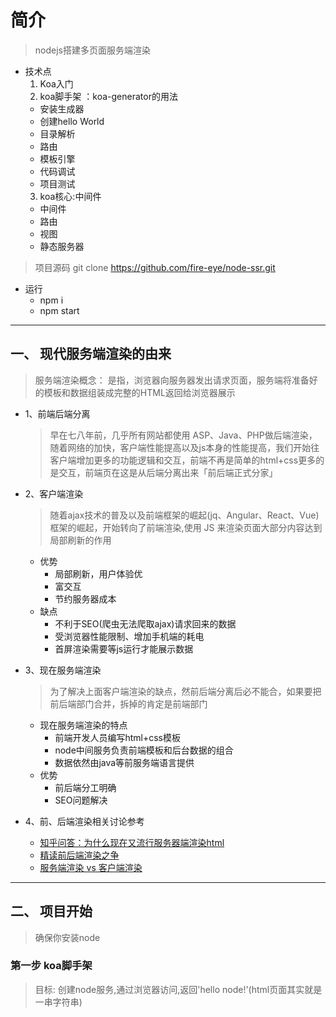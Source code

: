 # 简介
  > nodejs搭建多页面服务端渲染
  * 技术点
    1. Koa入门
    2. koa脚手架 ：koa-generator的用法
      * 安装生成器
      * 创建hello World
      * 目录解析
      * 路由
      * 模板引擎
      * 代码调试
      * 项目测试
    3. koa核心:中间件
      * 中间件
      * 路由
      * 视图
      * 静态服务器

  > 项目源码 git clone https://github.com/fire-eye/node-ssr.git
  
  * 运行
    - npm i 
    - npm start

-----
  
## 一、 现代服务端渲染的由来
  > 服务端渲染概念： 是指，浏览器向服务器发出请求页面，服务端将准备好的模板和数据组装成完整的HTML返回给浏览器展示
  * 1、前端后端分离
    > 早在七八年前，几乎所有网站都使用 ASP、Java、PHP做后端渲染，随着网络的加快，客户端性能提高以及js本身的性能提高，我们开始往客户端增加更多的功能逻辑和交互，前端不再是简单的html+css更多的是交互，前端页在这是从后端分离出来「前后端正式分家」

  * 2、客户端渲染
    > 随着ajax技术的普及以及前端框架的崛起(jq、Angular、React、Vue) 框架的崛起，开始转向了前端渲染,使用 JS 来渲染页面大部分内容达到局部刷新的作用
    * 优势
      - 局部刷新，用户体验优
      - 富交互 
      - 节约服务器成本
    * 缺点
      - 不利于SEO(爬虫无法爬取ajax)请求回来的数据
      - 受浏览器性能限制、增加手机端的耗电
      - 首屏渲染需要等js运行才能展示数据

  * 3、现在服务端渲染
    > 为了解决上面客户端渲染的缺点，然前后端分离后必不能合，如果要把前后端部门合并，拆掉的肯定是前端部门
    * 现在服务端渲染的特点
      - 前端开发人员编写html+css模板
      - node中间服务负责前端模板和后台数据的组合
      - 数据依然由java等前服务端语言提供
    * 优势
      - 前后端分工明确
      - SEO问题解决

  * 4、前、后端渲染相关讨论参考
    - [知乎问答：为什么现在又流行服务器端渲染html](https://blog.csdn.net/b9q8e64lo6mm/article/details/79418969)
    - [精读前后端渲染之争](https://github.com/camsong/blog/issues/8)
    - [服务端渲染 vs 客户端渲染](https://jkchao.cn/article/5a11155fb520d115154c8fa1)

---

## 二、 项目开始
> 确保你安装node

  ### 第一步 koa脚手架
  > 目标: 创建node服务,通过浏览器访问,返回'hello node!'(html页面其实就是一串字符串)

    
